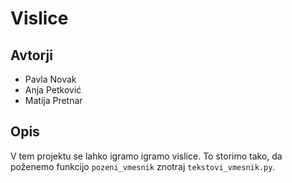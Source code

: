 # Vislice

## Avtorji

* Pavla Novak
* Anja Petković
* Matija Pretnar

## Opis

V tem projektu se lahko igramo igramo vislice. 
To storimo tako, da poženemo funkcijo `pozeni_vmesnik` znotraj `tekstovi_vmesnik.py`.